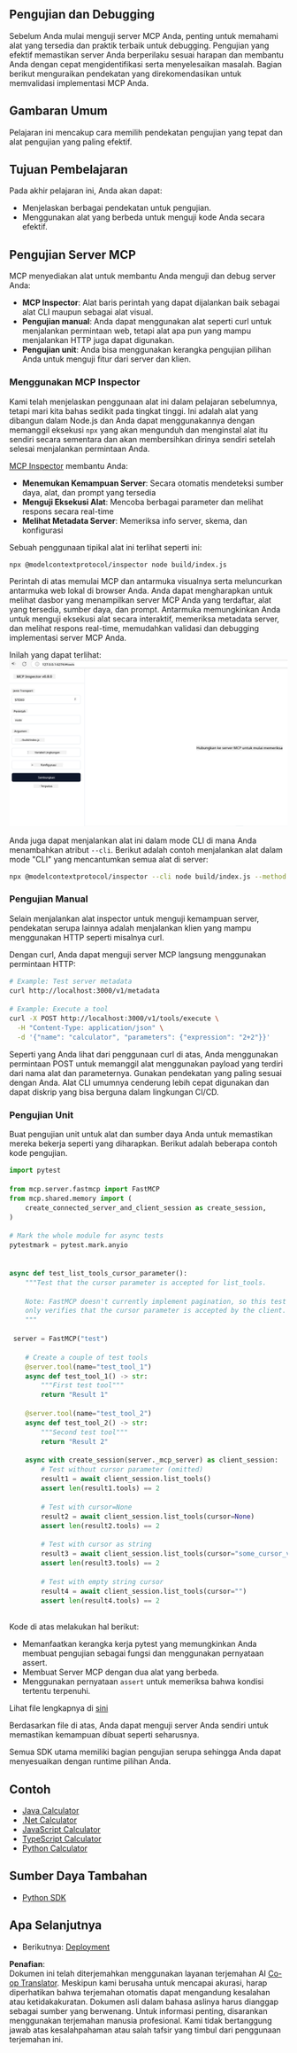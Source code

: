 <!--
CO_OP_TRANSLATOR_METADATA:
{
  "original_hash": "717f34718a773f6cf52d8445e40a96bf",
  "translation_date": "2025-05-17T12:45:52+00:00",
  "source_file": "03-GettingStarted/07-testing/README.md",
  "language_code": "id"
}
-->
## Pengujian dan Debugging

Sebelum Anda mulai menguji server MCP Anda, penting untuk memahami alat yang tersedia dan praktik terbaik untuk debugging. Pengujian yang efektif memastikan server Anda berperilaku sesuai harapan dan membantu Anda dengan cepat mengidentifikasi serta menyelesaikan masalah. Bagian berikut menguraikan pendekatan yang direkomendasikan untuk memvalidasi implementasi MCP Anda.

## Gambaran Umum

Pelajaran ini mencakup cara memilih pendekatan pengujian yang tepat dan alat pengujian yang paling efektif.

## Tujuan Pembelajaran

Pada akhir pelajaran ini, Anda akan dapat:

- Menjelaskan berbagai pendekatan untuk pengujian.
- Menggunakan alat yang berbeda untuk menguji kode Anda secara efektif.

## Pengujian Server MCP

MCP menyediakan alat untuk membantu Anda menguji dan debug server Anda:

- **MCP Inspector**: Alat baris perintah yang dapat dijalankan baik sebagai alat CLI maupun sebagai alat visual.
- **Pengujian manual**: Anda dapat menggunakan alat seperti curl untuk menjalankan permintaan web, tetapi alat apa pun yang mampu menjalankan HTTP juga dapat digunakan.
- **Pengujian unit**: Anda bisa menggunakan kerangka pengujian pilihan Anda untuk menguji fitur dari server dan klien.

### Menggunakan MCP Inspector

Kami telah menjelaskan penggunaan alat ini dalam pelajaran sebelumnya, tetapi mari kita bahas sedikit pada tingkat tinggi. Ini adalah alat yang dibangun dalam Node.js dan Anda dapat menggunakannya dengan memanggil eksekusi `npx` yang akan mengunduh dan menginstal alat itu sendiri secara sementara dan akan membersihkan dirinya sendiri setelah selesai menjalankan permintaan Anda.

[MCP Inspector](https://github.com/modelcontextprotocol/inspector) membantu Anda:

- **Menemukan Kemampuan Server**: Secara otomatis mendeteksi sumber daya, alat, dan prompt yang tersedia
- **Menguji Eksekusi Alat**: Mencoba berbagai parameter dan melihat respons secara real-time
- **Melihat Metadata Server**: Memeriksa info server, skema, dan konfigurasi

Sebuah penggunaan tipikal alat ini terlihat seperti ini:

```bash
npx @modelcontextprotocol/inspector node build/index.js
```

Perintah di atas memulai MCP dan antarmuka visualnya serta meluncurkan antarmuka web lokal di browser Anda. Anda dapat mengharapkan untuk melihat dasbor yang menampilkan server MCP Anda yang terdaftar, alat yang tersedia, sumber daya, dan prompt. Antarmuka memungkinkan Anda untuk menguji eksekusi alat secara interaktif, memeriksa metadata server, dan melihat respons real-time, memudahkan validasi dan debugging implementasi server MCP Anda.

Inilah yang dapat terlihat: ![Inspector](../../../../translated_images/connect.e0d648e6ecb359d05b60bba83261a6e6e73feb05290c47543a9994ca02e78886.id.png)

Anda juga dapat menjalankan alat ini dalam mode CLI di mana Anda menambahkan atribut `--cli`. Berikut adalah contoh menjalankan alat dalam mode "CLI" yang mencantumkan semua alat di server:

```sh
npx @modelcontextprotocol/inspector --cli node build/index.js --method tools/list
```

### Pengujian Manual

Selain menjalankan alat inspector untuk menguji kemampuan server, pendekatan serupa lainnya adalah menjalankan klien yang mampu menggunakan HTTP seperti misalnya curl.

Dengan curl, Anda dapat menguji server MCP langsung menggunakan permintaan HTTP:

```bash
# Example: Test server metadata
curl http://localhost:3000/v1/metadata

# Example: Execute a tool
curl -X POST http://localhost:3000/v1/tools/execute \
  -H "Content-Type: application/json" \
  -d '{"name": "calculator", "parameters": {"expression": "2+2"}}'
```

Seperti yang Anda lihat dari penggunaan curl di atas, Anda menggunakan permintaan POST untuk memanggil alat menggunakan payload yang terdiri dari nama alat dan parameternya. Gunakan pendekatan yang paling sesuai dengan Anda. Alat CLI umumnya cenderung lebih cepat digunakan dan dapat diskrip yang bisa berguna dalam lingkungan CI/CD.

### Pengujian Unit

Buat pengujian unit untuk alat dan sumber daya Anda untuk memastikan mereka bekerja seperti yang diharapkan. Berikut adalah beberapa contoh kode pengujian.

```python
import pytest

from mcp.server.fastmcp import FastMCP
from mcp.shared.memory import (
    create_connected_server_and_client_session as create_session,
)

# Mark the whole module for async tests
pytestmark = pytest.mark.anyio


async def test_list_tools_cursor_parameter():
    """Test that the cursor parameter is accepted for list_tools.

    Note: FastMCP doesn't currently implement pagination, so this test
    only verifies that the cursor parameter is accepted by the client.
    """

 server = FastMCP("test")

    # Create a couple of test tools
    @server.tool(name="test_tool_1")
    async def test_tool_1() -> str:
        """First test tool"""
        return "Result 1"

    @server.tool(name="test_tool_2")
    async def test_tool_2() -> str:
        """Second test tool"""
        return "Result 2"

    async with create_session(server._mcp_server) as client_session:
        # Test without cursor parameter (omitted)
        result1 = await client_session.list_tools()
        assert len(result1.tools) == 2

        # Test with cursor=None
        result2 = await client_session.list_tools(cursor=None)
        assert len(result2.tools) == 2

        # Test with cursor as string
        result3 = await client_session.list_tools(cursor="some_cursor_value")
        assert len(result3.tools) == 2

        # Test with empty string cursor
        result4 = await client_session.list_tools(cursor="")
        assert len(result4.tools) == 2
    
```

Kode di atas melakukan hal berikut:

- Memanfaatkan kerangka kerja pytest yang memungkinkan Anda membuat pengujian sebagai fungsi dan menggunakan pernyataan assert.
- Membuat Server MCP dengan dua alat yang berbeda.
- Menggunakan pernyataan `assert` untuk memeriksa bahwa kondisi tertentu terpenuhi.

Lihat file lengkapnya di [sini](https://github.com/modelcontextprotocol/python-sdk/blob/main/tests/client/test_list_methods_cursor.py)

Berdasarkan file di atas, Anda dapat menguji server Anda sendiri untuk memastikan kemampuan dibuat seperti seharusnya.

Semua SDK utama memiliki bagian pengujian serupa sehingga Anda dapat menyesuaikan dengan runtime pilihan Anda.

## Contoh

- [Java Calculator](../samples/java/calculator/README.md)
- [.Net Calculator](../../../../03-GettingStarted/samples/csharp)
- [JavaScript Calculator](../samples/javascript/README.md)
- [TypeScript Calculator](../samples/typescript/README.md)
- [Python Calculator](../../../../03-GettingStarted/samples/python)

## Sumber Daya Tambahan

- [Python SDK](https://github.com/modelcontextprotocol/python-sdk)

## Apa Selanjutnya

- Berikutnya: [Deployment](/03-GettingStarted/08-deployment/README.md)

**Penafian**:  
Dokumen ini telah diterjemahkan menggunakan layanan terjemahan AI [Co-op Translator](https://github.com/Azure/co-op-translator). Meskipun kami berusaha untuk mencapai akurasi, harap diperhatikan bahwa terjemahan otomatis dapat mengandung kesalahan atau ketidakakuratan. Dokumen asli dalam bahasa aslinya harus dianggap sebagai sumber yang berwenang. Untuk informasi penting, disarankan menggunakan terjemahan manusia profesional. Kami tidak bertanggung jawab atas kesalahpahaman atau salah tafsir yang timbul dari penggunaan terjemahan ini.